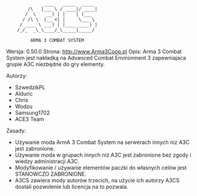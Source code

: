                   ____   _____  _____
            /\   |___ \ / ____|/ ____|
           /  \    __) | |    | (___
          / /\ \  |__ <| |     \___ \
         / ____ \ ___) | |____ ____) |
        /_/_  _\_\____/_\_____|_____/
	
	         ARMA 3 COMBAT SYSTEM
		 
Wersja: 0.50.0
Strona: http://www.Arma3Coop.pl
Opis: Arma 3 Combat System jest nakładką na Advanced Combat Environment 3 zapewniajaca grupie A3C niezbędne do gry elementy.

Autorzy:
* SzwedzikPL
* Alduric
* Chris
* Wodzu
* Samsung1702
* ACE3 Team

Zasady:
* Używanie moda ArmA 3 Combat System na serwerach innych niz A3C jest zabronione. 
* Używanie moda w grupach innych niż A3C jest zabronione bez zgody i wiedzy administracji A3C.
* Modyfikowanie / używanie elementów paczki do własnych celów jest STANOWCZO ZABRONIONE.
* A3CS zawiera mody autorów trzecich, na użycie ich autorzy A3CS dostali pozwolenie lub licencja na to pozwala.
